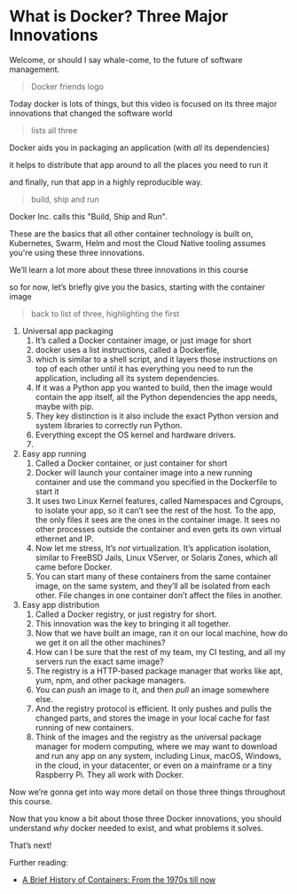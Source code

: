 # What is Docker? Three Major Innovations

Welcome, or should I say whale-come, to the future of software management.

> Docker friends logo

Today docker is lots of things, but this video is focused on its three major innovations that changed the software world

> lists all three

Docker aids you in packaging an application (with *all* its dependencies)

it helps to distribute that app around to all the places you need to run it

and finally, run that app in a highly reproducible way.

> build, ship and run

Docker Inc. calls this "Build, Ship and Run".

These are the basics that all other container technology is built on, Kubernetes, Swarm, Helm and most the Cloud Native tooling assumes you're using these three innovations.

We’ll learn a lot more about these three innovations in this course

so for now, let’s briefly give you the basics, starting with the container image

> back to list of three, highlighting the first

1. Universal app packaging
    1. It’s called a Docker container image, or just image for short
    2. docker uses a list instructions, called a Dockerfile,
    3. which is similar to a shell script, and it layers those instructions on top of each other until it has everything you need to run the application, including all its system dependencies.
    4. If it was a Python app you wanted to build, then the image would contain the app itself, all the Python dependencies the app needs, maybe with pip.
    5. They key distinction is it also include the exact Python version and system libraries to correctly run Python.
    6. Everything except the OS kernel and hardware drivers.
    7. 
2. Easy app running
    1. Called a Docker container, or just container for short
    2. Docker will launch your container image into a new running container and use the command you specified in the Dockerfile to start it
    3. It uses two Linux Kernel features, called Namespaces and Cgroups, to isolate your app, so it can’t see the rest of the host. To the app, the only files it sees are the ones in the container image. It sees no other processes outside the container and even gets its own virtual ethernet and IP.
    4. Now let me stress, It’s *not* virtualization. It’s application isolation, similar to FreeBSD Jails, Linux VServer, or Solaris Zones, which all came before Docker.
    5. You can start many of these containers from the same container image, on the same system, and they’ll all be isolated from each other. File changes in one container don’t affect the files in another.
3. Easy app distribution
    1. Called a Docker registry, or just registry for short.
    2. This innovation was the key to bringing it all together.
    3. Now that we have built an image, ran it on our local machine, how do we get it on all the other machines?
    4. How can I be sure that the rest of my team, my CI testing, and all my servers run the exact same image?
    5. The registry is a HTTP-based package manager that works like apt, yum, npm, and other package managers.
    6. You can *push* an image to it, and then *pull* an image somewhere else.
    7. And the registry protocol is efficient. It only pushes and pulls the changed parts, and stores the image in your local cache for fast running of new containers.
    8. Think of the images and the registry as the universal package manager for modern computing, where we may want to download and run any app on any system, including Linux, macOS, Windows, in the cloud, in your datacenter, or even on a mainframe or a tiny Raspberry Pi. They all work with Docker.

Now we’re gonna get into way more detail on those three things throughout this course.

Now that you know a bit about those three Docker innovations, you should understand *why* docker needed to exist, and what problems it solves.

That’s next!

Further reading:

- [A Brief History of Containers: From the 1970s till now](https://blog.aquasec.com/a-brief-history-of-containers-from-1970s-chroot-to-docker-2016)

